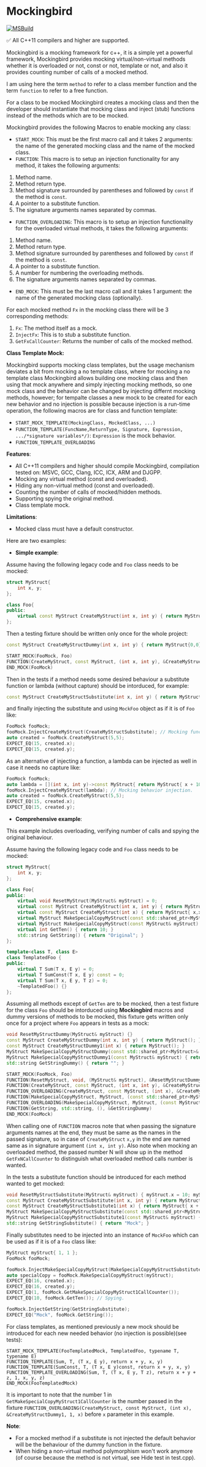 # Mockingbird

[![MSBuild](https://github.com/muazsh/Mockingbird/actions/workflows/MSBuildAndTest.yml/badge.svg)](https://github.com/muazsh/Mockingbird/actions/workflows/MSBuildAndTest.yml)

:white_check_mark: All C++11 compilers and higher are supported.

Mockingbird is a mocking framework for c++, it is a simple yet a powerful framework, Mockingbird provides mocking virtual/non-virtual methods whether it is overloaded or not, const or not, template or not, and also it provides counting number of calls of a mocked method.

I am using here the term `method` to refer to a class member function and the term `function` to refer to a free function.   

For a class to be mocked Mockingbird creates a mocking class and then the developer should instantiate that mocking class and inject (stub) functions instead of the methods which are to be mocked.

Mockingbird provides the following Macros to enable mocking any class:
-	`START_MOCK`: This must be the first macro call and it takes 2 arguments: the name of the generated mocking class and the name of the mocked class.
-	`FUNCTION`: This macro is to setup an injection functionality for any method, it takes the following arguments:
1.	Method name.
2.	Method return type.
3.	Method signature surrounded by parentheses and followed by `const` if the method is `const`.
4.	A pointer to a substitute function.
5.	The signature arguments names separated by commas.    
-	`FUNCTION_OVERLOADING`: This macro is to setup an injection functionality for the overloaded virtual methods, it takes the following arguments:
1.	Method name.
2.	Method return type.
3.	Method signature surrounded by parentheses and followed by `const` if the method is `const`.
4.	A pointer to a substitute function.
5.	A number for numbering the overloading methods.
6.	The signature arguments names separated by commas.
-	`END_MOCK`: This must be the last macro call and it takes 1 argument: the name of the generated mocking class (optionally).

For each mocked method `Fx` in the mocking class there will be 3 corresponding methods:
1.	`Fx`: The method itself as a mock.
2.	`InjectFx`: This is to stub a substitute function.
3.	`GetFxCallCounter`: Returns the number of calls of the mocked method.

**Class Template Mock:**

Mockingbird supports mocking class templates, but the usage mechanism deviates a bit from mocking a no template class, where for mocking a no template class Mockingbird allows building one mocking class and then using that mock anywhere and simply injecting mocking methods, so one mock class and the behavior can be changed by injecting differnt mocking methods, however; for tempalte classes a new mock to be created for each new behavior and no injection is possible because injection is a run-time operation, the following macros are for class and function template:

-	`START_MOCK_TEMPLATE(MockingClass, MockedClass, ...)`
-	`FUNCTION_TEMPLATE(FuncName,ReturnType, Signature, Expression, .../*signature variables*/)`: `Expression` is the mock behavior.
-	`FUNCTION_TEMPLATE_OVERLOADING`

**Features**:
-	All C++11 compilers and higher should compile Mockingbird, compilation tested on: MSVC, GCC, Clang, ICC, ICX, ARM and DJGPP.
-	Mocking any virtual method (const and overloaded).
-	Hiding any non-virtual method (const and overloaded).
-	Counting the number of calls of mocked/hidden methods.
-	Supporting spying the original method.
-	Class template mock.       

**Limitations**:
-	Mocked class must have a default constructor.


Here are two examples:
- **Simple example**:

Assume having the following legacy code and `Foo` class needs to be mocked:
```c++
struct MyStruct{
	int x, y;
};

class Foo{
public:
	virtual const MyStruct CreateMyStruct(int x, int y) { return MyStruct{ x,y }; }
}; 
```

Then a testing fixture should be written only once for the whole project:
```c++
const MyStruct CreateMyStructDummy(int x, int y) { return MyStruct{0,0}; }

START_MOCK(FooMock, Foo)
FUNCTION(CreateMyStruct, const MyStruct, (int x, int y), &CreateMyStructDummy, x, y)
END_MOCK(FooMock)
```

Then in the tests if a method needs some desired behaviour a substitute function or lambda (without capture) should be intorduced, for example:
```c++
const MyStruct CreateMyStructSubstitute(int x, int y) { return MyStruct{ x + 10, y + 10 }; }
```
and finally injecting the substitute and using `MockFoo` object as if it is of `Foo` like:
```c++
FooMock fooMock;
fooMock.InjectCreateMyStruct(CreateMyStructSubstitute); // Mocking function injection.
auto created = fooMock.CreateMyStruct(5,5);
EXPECT_EQ(15, created.x);
EXPECT_EQ(15, created.y);
```

As an alternative of injecting a function, a lambda can be injected as well in case it needs no capture like:
```c++
FooMock fooMock;
auto lambda = [](int x, int y)->const MyStruct{ return MyStruct{ x + 10, y + 10 }; };
fooMock.InjectCreateMyStruct(lambda); // Mocking behavior injection.
auto created = fooMock.CreateMyStruct(5,5);
EXPECT_EQ(15, created.x);
EXPECT_EQ(15, created.y);
```

- **Comprehensive example**:

This example includes overloading, verifying number of calls and spying the original behaviour.

Assume having the following legacy code and `Foo` class needs to be mocked:
``` c++
struct MyStruct{
	int x, y;
};

class Foo{
public:
	virtual void ResetMyStruct(MyStruct& myStruct) = 0;
	virtual const MyStruct CreateMyStruct(int x, int y) { return MyStruct{ x,y }; };
	virtual const MyStruct CreateMyStruct(int x) { return MyStruct{ x,x }; };
	virtual MyStruct MakeSpecialCopyMyStruct(const std::shared_ptr<MyStruct>& myStruct) const { return MyStruct{ myStruct->x, myStruct->y }; }
	virtual MyStruct MakeSpecialCopyMyStruct(const MyStruct& myStruct) const { return MyStruct{ myStruct.x, myStruct.y }; }
	virtual int GetTen() { return 10; }
	std::string GetString() { return "Original"; }
};

template<class T, class E>
class TemplatedFoo {
public:
	virtual T Sum(T x, E y) = 0;
	virtual T SumConst(T x, E y) const = 0;
	virtual T Sum(T x, E y, T z) = 0;
	~TemplatedFoo() {}
};
```
Assuming all methods except of `GetTen` are to be mocked, then a test fixture for the class `Foo` should be intorduced using **Mockingbird** macros and dummy versions of methods to be mocked, this fixture gets written only once for a project where `Foo` appears in tests as a mock:
```c++
void ResetMyStructDummy(MyStruct& myStruct) {}
const MyStruct CreateMyStructDummy(int x, int y) { return MyStruct(); }
const MyStruct CreateMyStructDummy1(int x) { return MyStruct(); }
MyStruct MakeSpecialCopyMyStructDummy(const std::shared_ptr<MyStruct>& myStruct) { return MyStruct(); } // This is a static method wihch cannot be const
MyStruct MakeSpecialCopyMyStructDummy1(const MyStruct& myStruct) { return MyStruct(); }
std::string GetStringDummy() { return ""; }

START_MOCK(FooMock, Foo)
FUNCTION(ResetMyStruct, void, (MyStruct& myStruct), &ResetMyStructDummy, myStruct)
FUNCTION(CreateMyStruct, const MyStruct, (int x, int y), &CreateMyStructDummy, x, y)
FUNCTION_OVERLOADING(CreateMyStruct, const MyStruct, (int x), &CreateMyStructDummy1, 1, x)
FUNCTION(MakeSpecialCopyMyStruct, MyStruct, (const std::shared_ptr<MyStruct>& myStruct)const, &MakeSpecialCopyMyStructDummy, myStruct)
FUNCTION_OVERLOADING(MakeSpecialCopyMyStruct, MyStruct, (const MyStruct& myStruct)const, &MakeSpecialCopyMyStructDummy1, 1, myStruct)
FUNCTION(GetString, std::string, (), &GetStringDummy)
END_MOCK(FooMock)
```
When calling one of `FUNCTION` macros note that when passing the signature arguments names at the end, they must be same as the names in the passed signature, so in case of ` CreateMyStruct ` `x,y` in the end are named same as in signature argument `(int x, int y)`.
Also note when mocking an overloaded method, the passed number N will show up in the method `GetFxNCallCounter` to distinguish what overloaded method calls number is wanted.

In the tests a substitute function should be introduced for each method wanted to get mocked:
``` c++
void ResetMyStructSubstitute(MyStruct& myStruct) { myStruct.x = 10; myStruct.y = 10; }
const MyStruct CreateMyStructSubstitute(int x, int y) { return MyStruct{ x + 10, y + 10 }; }
const MyStruct CreateMyStructSubstitute1(int x) { return MyStruct{ x + 5, x + 5 }; }
MyStruct MakeSpecialCopyMyStructSubstitute(const std::shared_ptr<MyStruct>& myStruct) { return MyStruct{ myStruct->x + 10, myStruct->y + 10 }; }
MyStruct MakeSpecialCopyMyStructSubstitute1(const MyStruct& myStruct) { return MyStruct{ myStruct.x + 15, myStruct.y + 15 }; }
std::string GetStringSubstitute() { return "Mock"; }
```
Finally substitutes need to be injected into an instance of `MockFoo` which can be used as if it is of a `Foo` class like:
``` c++
MyStruct myStruct{ 1, 1 };
FooMock fooMock;

fooMock.InjectMakeSpecialCopyMyStruct(MakeSpecialCopyMyStructSubstitute1); // Mocking methods injection.
auto specialCopy = fooMock.MakeSpecialCopyMyStruct(myStruct);
EXPECT_EQ(16, created.x);
EXPECT_EQ(16, created.y);
EXPECT_EQ(1, fooMock.GetMakeSpecialCopyMyStruct1CallCounter());
EXPECT_EQ(10, fooMock.GetTen()); // Spying.

fooMock.InjectGetString(GetStringSubstitute);
EXPECT_EQ("Mock", fooMock.GetString());
```

For class templates, as mentioned previously a new mock should be introduced for each new needed behavior (no injection is possible)(see tests):
```
START_MOCK_TEMPLATE(FooTemplatedMock, TemplatedFoo, typename T, typename E)
FUNCTION_TEMPLATE(Sum, T, (T x, E y), return x + y, x, y)
FUNCTION_TEMPLATE(SumConst, T, (T x, E y)const, return x + y, x, y)
FUNCTION_TEMPLATE_OVERLOADING(Sum, T, (T x, E y, T z), return x + y + z, 1, x, y, z)
END_MOCK(FooTemplatedMock)
```
It is important to note that the number 1 in `GetMakeSpecialCopyMyStruct1CallCounter` is the number passed in the fixture `FUNCTION_OVERLOADING(CreateMyStruct, const MyStruct, (int x), &CreateMyStructDummy1, 1, x)` before `x` parameter in this example. 

**Note**: 
-	For a mocked method if a substitute is not injected the default behavior will be the behaviour of the dummy function in the fixture.
-	When hiding a non-virtual method polymorphism won't work anymore (of course because the method is not virtual, see Hide test in test.cpp).





